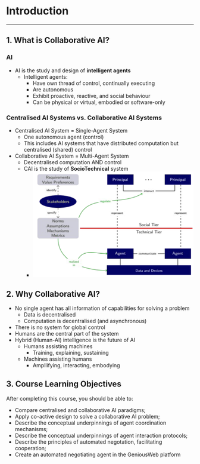 # Introduction

---

## 1. What is Collaborative AI?
### AI
- AI is the study and design of **intelligent agents**
  - Intelligent agents:
    - Have own thread of control, continually executing
    - Are autonomous
    - Exhibit proactive, reactive, and social behaviour
    - Can be physical or virtual, embodied or software-only

### Centralised AI Systems vs. Collaborative AI Systems
- Centralised AI System = Single-Agent System
  - One autonomous agent (control) 
  - This includes AI systems that have distributed computation but centralised (shared) control
- Collaborative AI System = Multi-Agent System
  - Decentralised computation AND control
  - CAI is the study of **SocioTechnical** system
    - ![img.png](img.png)

## 2. Why Collaborative AI?
- No single agent has all information of capabilities for solving a problem
  - Data is decentralised 
  - Computation is decentralised (and asynchronous)
- There is no system for global control
- Humans are the central part of the system
- Hybrid (Human-AI) intelligence is the future of AI
  - Humans assisting machines
    - Training, explaining, sustaining
  - Machines assisting humans
    - Ampllifying, interacting, embodying

## 3. Course Learning Objectives
After completing this course, you should be able to:
- Compare centralised and collaborative AI paradigms;
- Apply co-active design to solve a collaborative AI problem;
- Describe the conceptual underpinnings of agent coordination mechanisms;
- Describe the conceptual underpinnings of agent interaction protocols;
- Describe the principles of automated negotation, facilitating cooperation;
- Create an automated negotiating agent in the GeniousWeb platform